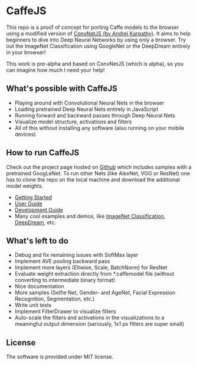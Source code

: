 # CaffeJS

This repo is a proof of concept for porting Caffe models to the browser using a modified version of [ConvNetJS (by Andrej Karpathy)](https://github.com/karpathy/convnetjs). It aims to help beginners to dive into Deep Neural Networks by using only a browser. Try out the ImageNet Classification using GoogleNet or the DeepDream entirely in your browser!

This work is pre-alpha and based on ConvNetJS (which is alpha), so you can imagine how much I need your help!

## What's possible with CaffeJS

* Playing around with Convolutional Neural Nets in the browser 
* Loading pretrained Deep Neural Nets entirely in JavaScript
* Running forward and backward passes through Deep Neural Nets
* Visualize model structure, activations and filters
* All of this without installing any software (also running on your mobile devices)

## How to run CaffeJS

Check out the project page hosted on [Github](https://chaosmail.github.io/caffejs/) which includes samples with a pretrained GoogLeNet. To run other Nets (like AlexNet, VGG or ResNet) one has to clone the repo on the local machine and download the additional model weights.

* [Getting Started](https://chaosmail.github.io/caffejs/)
* [User Guide](https://chaosmail.github.io/caffejs/user-guide.html)
* [Development Guide](https://chaosmail.github.io/caffejs/development-guide.html)
* Many cool examples and demos, like [ImageNet Classification](https://chaosmail.github.io/caffejs/webcam.html), [DeepDream](https://chaosmail.github.io/caffejs/deepdream.html), etc.

## What's left to do

* Debug and fix remaining issues with SoftMax layer
* Implement AVE pooling backward pass
* Implement more layers (Eltwise, Scale, BatchNorm) for ResNet
* Evaluate weight extraction directly from *.caffemodel file (without converting to intermediate binary format)
* Nice documentation
* More samples (Selfie Net, Gender- and AgeNet, Facial Expression Recognition, Segmentation, etc.)
* Write unit tests
* Implement FilterDrawer to visualize filters
* Auto-scale the filters and activations in the visualizations to a meaningful output dimension (seriously, 1x1 px filters are super small)

## License

The software is provided under MIT license.